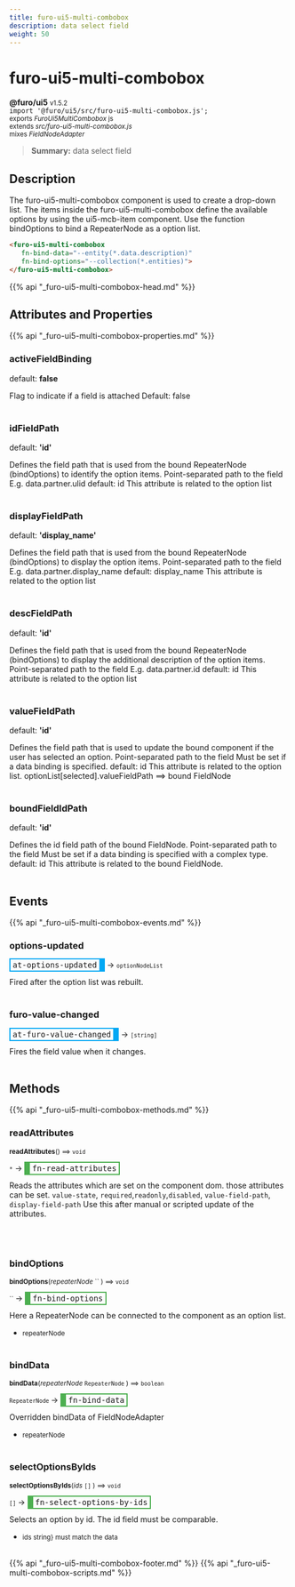 ```yaml
---
title: furo-ui5-multi-combobox
description: data select field
weight: 50
---
```


# furo-ui5-multi-combobox
**@furo/ui5** <small>v1.5.2</small>
<br>`import '@furo/ui5/src/furo-ui5-multi-combobox.js';`<small>
<br>exports *FuroUi5MultiCombobox* js
<br>extends *src/furo-ui5-multi-combobox.js*
<br> mixes *FieldNodeAdapter*</small>

> **Summary:** data select field

## Description

The furo-ui5-multi-combobox component is used to create a drop-down list. The items inside the furo-ui5-multi-combobox define
the available options by using the ui5-mcb-item component. Use the function bindOptions to bind a RepeaterNode as a option list.

```html
<furo-ui5-multi-combobox
   fn-bind-data="--entity(*.data.description)"
   fn-bind-options="--collection(*.entities)">
</furo-ui5-multi-combobox>
```

{{% api "_furo-ui5-multi-combobox-head.md" %}}

## Attributes and Properties
{{% api "_furo-ui5-multi-combobox-properties.md" %}}























### **activeFieldBinding**
default: **false**</small>

Flag to indicate if a field is attached
Default: false
<br><br>

### **idFieldPath**
default: **&#39;id&#39;**</small>

Defines the field path that is used from the bound RepeaterNode (bindOptions) to identify the option items.
Point-separated path to the field
E.g. data.partner.ulid
default: id
This attribute is related to the option list
<br><br>

### **displayFieldPath**
default: **&#39;display_name&#39;**</small>

Defines the field path that is used from the bound RepeaterNode (bindOptions) to display the option items.
Point-separated path to the field
E.g. data.partner.display_name
default: display_name
This attribute is related to the option list
<br><br>

### **descFieldPath**
default: **&#39;id&#39;**</small>

Defines the field path that is used from the bound RepeaterNode (bindOptions) to display the additional
description of the option items.
Point-separated path to the field
E.g. data.partner.id
default: id
This attribute is related to the option list
<br><br>

### **valueFieldPath**
default: **&#39;id&#39;**</small>

Defines the field path that is used to update the bound component if the user has selected an option.
Point-separated path to the field
Must be set if a data binding is specified.
default: id
This attribute is related to the option list. optionList[selected].valueFieldPath ==> bound FieldNode
<br><br>

### **boundFieldIdPath**
default: **&#39;id&#39;**</small>

Defines the id field path of the bound FieldNode.
Point-separated path to the field
Must be set if a data binding is specified with a complex type.
default: id
This attribute is related to the bound FieldNode.
<br><br>







## Events
{{% api "_furo-ui5-multi-combobox-events.md" %}}

### **options-updated**
<span  style="border-width:2px 10px 2px 2px; border-style: solid;border-color:  rgb(2, 168, 244);font-family:monospace; padding:2px 4px;">at-options-updated</span>
→ <small>`optionNodeList`</small>

Fired  after the option list was rebuilt.
<br><br>
### **furo-value-changed**
<span  style="border-width:2px 10px 2px 2px; border-style: solid;border-color:  rgb(2, 168, 244);font-family:monospace; padding:2px 4px;">at-furo-value-changed</span>
→ <small>`[string]`</small>

Fires the field value when it changes.
<br><br>

## Methods
{{% api "_furo-ui5-multi-combobox-methods.md" %}}


### **readAttributes**
<small>**readAttributes**() ⟹ `void`</small>

<small>`*`</small> →
<span  style="border-width:2px 2px 2px 10px; border-style: solid;border-color:  rgb(76, 175, 80);font-family:monospace; padding:2px 4px;">fn-read-attributes</span>

Reads the attributes which are set on the component dom.
those attributes can be set. `value-state`, `required`,`readonly`,`disabled`, `value-field-path`, `display-field-path`
Use this after manual or scripted update of the attributes.

<br><br>

### **bindOptions**
<small>**bindOptions**(*repeaterNode* `` ) ⟹ `void`</small>

<small>`` </small> →
<span  style="border-width:2px 2px 2px 10px; border-style: solid;border-color:  rgb(76, 175, 80);font-family:monospace; padding:2px 4px;">fn-bind-options</span>

Here a RepeaterNode can be connected to the component as an option list.

- <small>repeaterNode </small>
<br><br>

### **bindData**
<small>**bindData**(*repeaterNode* `RepeaterNode` ) ⟹ `boolean`</small>

<small>`RepeaterNode` </small> →
<span  style="border-width:2px 2px 2px 10px; border-style: solid;border-color:  rgb(76, 175, 80);font-family:monospace; padding:2px 4px;">fn-bind-data</span>

Overridden bindData of FieldNodeAdapter

- <small>repeaterNode </small>
<br><br>







### **selectOptionsByIds**
<small>**selectOptionsByIds**(*ids* `[]` ) ⟹ `void`</small>

<small>`[]` </small> →
<span  style="border-width:2px 2px 2px 10px; border-style: solid;border-color:  rgb(76, 175, 80);font-family:monospace; padding:2px 4px;">fn-select-options-by-ids</span>

Selects an option by id.
The id field must be comparable.

- <small>ids string} must match the data</small>
<br><br>



























{{% api "_furo-ui5-multi-combobox-footer.md" %}}
{{% api "_furo-ui5-multi-combobox-scripts.md" %}}
